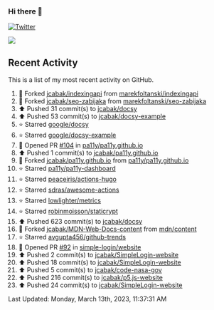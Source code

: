 ### Hi there 👋

[![Twitter](https://img.shields.io/twitter/follow/jcabak?style=social)](https://twitter.com/intent/follow?screen_name=JCabak)

![](http://github-profile-summary-cards.vercel.app/api/cards/profile-details?username=jcabak&theme=github)

<!--
**jcabak/jcabak** is a ✨ _special_ ✨ repository because its `README.md` (this file) appears on your GitHub profile.

Here are some ideas to get you started:

- 🔭 I’m currently working on ...
- 🌱 I’m currently learning ...
- 👯 I’m looking to collaborate on ...
- 🤔 I’m looking for help with ...
- 💬 Ask me about ...
- 📫 How to reach me: ...
- 😄 Pronouns: ...
- ⚡ Fun fact: ...
-->
## Recent Activity

This is a list of my most recent activity on GitHub.

<!--RECENT_ACTIVITY:start-->
1. 🔱 Forked [jcabak/indexingapi](https://github.com/jcabak/indexingapi) from [marekfoltanski/indexingapi](https://github.com/marekfoltanski/indexingapi)<br>
2. 🔱 Forked [jcabak/seo-zabijaka](https://github.com/jcabak/seo-zabijaka) from [marekfoltanski/seo-zabijaka](https://github.com/marekfoltanski/seo-zabijaka)<br>
3. ⬆️ Pushed 31 commit(s) to [jcabak/docsy](https://github.com/jcabak/docsy)<br>
4. ⬆️ Pushed 53 commit(s) to [jcabak/docsy-example](https://github.com/jcabak/docsy-example)<br>
5. ⭐ Starred [google/docsy](https://github.com/google/docsy)<br>
6. ⭐ Starred [google/docsy-example](https://github.com/google/docsy-example)<br>
7. 💪 Opened PR [#104](https://github.com/pa11y/pa11y.github.io/pull/104) in [pa11y/pa11y.github.io](https://github.com/pa11y/pa11y.github.io)<br>
8. ⬆️ Pushed 1 commit(s) to [jcabak/pa11y.github.io](https://github.com/jcabak/pa11y.github.io)<br>
9. 🔱 Forked [jcabak/pa11y.github.io](https://github.com/jcabak/pa11y.github.io) from [pa11y/pa11y.github.io](https://github.com/pa11y/pa11y.github.io)<br>
10. ⭐ Starred [pa11y/pa11y-dashboard](https://github.com/pa11y/pa11y-dashboard)<br>
11. ⭐ Starred [peaceiris/actions-hugo](https://github.com/peaceiris/actions-hugo)<br>
12. ⭐ Starred [sdras/awesome-actions](https://github.com/sdras/awesome-actions)<br>
13. ⭐ Starred [lowlighter/metrics](https://github.com/lowlighter/metrics)<br>
14. ⭐ Starred [robinmoisson/staticrypt](https://github.com/robinmoisson/staticrypt)<br>
15. ⬆️ Pushed 623 commit(s) to [jcabak/docsy](https://github.com/jcabak/docsy)<br>
16. 🔱 Forked [jcabak/MDN-Web-Docs-content](https://github.com/jcabak/MDN-Web-Docs-content) from [mdn/content](https://github.com/mdn/content)<br>
17. ⭐ Starred [avgupta456/github-trends](https://github.com/avgupta456/github-trends)<br>
18. 💪 Opened PR [#92](https://github.com/simple-login/website/pull/92) in [simple-login/website](https://github.com/simple-login/website)<br>
19. ⬆️ Pushed 2 commit(s) to [jcabak/SimpleLogin-website](https://github.com/jcabak/SimpleLogin-website)<br>
20. ⬆️ Pushed 18 commit(s) to [jcabak/SimpleLogin-website](https://github.com/jcabak/SimpleLogin-website)<br>
21. ⬆️ Pushed 5 commit(s) to [jcabak/code-nasa-gov](https://github.com/jcabak/code-nasa-gov)<br>
22. ⬆️ Pushed 216 commit(s) to [jcabak/p5.js-website](https://github.com/jcabak/p5.js-website)<br>
23. ⬆️ Pushed 24 commit(s) to [jcabak/SimpleLogin-website](https://github.com/jcabak/SimpleLogin-website)<br>
<!--RECENT_ACTIVITY:end-->

<!--RECENT_ACTIVITY:last_update-->
Last Updated: Monday, March 13th, 2023, 11:37:31 AM
<!--RECENT_ACTIVITY:last_update_end-->
